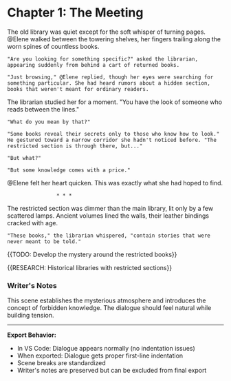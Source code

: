 # Chapter 1: The Meeting

The old library was quiet except for the soft whisper of turning pages. @Elene walked between the towering shelves, her fingers trailing along the worn spines of countless books.

    "Are you looking for something specific?" asked the librarian, appearing suddenly from behind a cart of returned books.

    "Just browsing," @Elene replied, though her eyes were searching for something particular. She had heard rumors about a hidden section, books that weren't meant for ordinary readers.

The librarian studied her for a moment. "You have the look of someone who reads between the lines."

    "What do you mean by that?"

    "Some books reveal their secrets only to those who know how to look." He gestured toward a narrow corridor she hadn't noticed before. "The restricted section is through there, but..."

    "But what?"

    "But some knowledge comes with a price."

@Elene felt her heart quicken. This was exactly what she had hoped to find.

                    * * *

The restricted section was dimmer than the main library, lit only by a few scattered lamps. Ancient volumes lined the walls, their leather bindings cracked with age.

    "These books," the librarian whispered, "contain stories that were never meant to be told."

{{TODO: Develop the mystery around the restricted books}}

{{RESEARCH: Historical libraries with restricted sections}}

### Writer's Notes

This scene establishes the mysterious atmosphere and introduces the concept of forbidden knowledge. The dialogue should feel natural while building tension.

---

**Export Behavior:**

- In VS Code: Dialogue appears normally (no indentation issues)
- When exported: Dialogue gets proper first-line indentation
- Scene breaks are standardized
- Writer's notes are preserved but can be excluded from final export
